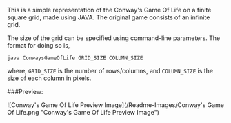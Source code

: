 This is a simple representation of the Conway's Game Of Life on a finite square grid, made using JAVA. The original game consists of an infinite grid.

The size of the grid can be specified using command-line parameters. The format for doing so is,

```
java ConwaysGameOfLife GRID_SIZE COLUMN_SIZE
```

where, `GRID_SIZE` is the number of rows/columns, and `COLUMN_SIZE` is the size of each column in pixels.


###Preview:


![Conway's Game Of Life Preview Image](/Readme-Images/Conway's Game Of Life.png "Conway's Game Of Life Preview Image")
